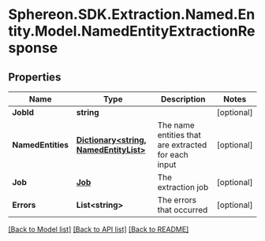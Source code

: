 # Sphereon.SDK.Extraction.Named.Entity.Model.NamedEntityExtractionResponse
## Properties

Name | Type | Description | Notes
------------ | ------------- | ------------- | -------------
**JobId** | **string** |  | [optional] 
**NamedEntities** | [**Dictionary&lt;string, NamedEntityList&gt;**](NamedEntityList.md) | The name entities that are extracted for each input | [optional] 
**Job** | [**Job**](Job.md) | The extraction job | [optional] 
**Errors** | **List&lt;string&gt;** | The errors that occurred | [optional] 

[[Back to Model list]](../README.md#documentation-for-models) [[Back to API list]](../README.md#documentation-for-api-endpoints) [[Back to README]](../README.md)


